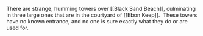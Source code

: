 There are strange, humming towers over [[Black Sand Beach]], culminating in three large ones that are in the courtyard of [[Ebon Keep]].  These towers have no known entrance, and no one is sure exactly what they do or are used for.